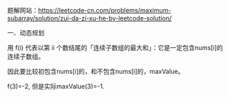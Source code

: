 题解网站：https://leetcode-cn.com/problems/maximum-subarray/solution/zui-da-zi-xu-he-by-leetcode-solution/

一、动态规划

用 f(i) 代表以第 ii 个数结尾的「连续子数组的最大和」：它是一定包含nums[i]的连续子数组。

因此要比较初包含nums[i]的，和不包含nums[i]的，maxValue。

f(3)=-2,  但是实际maxValue(3)=-1.

